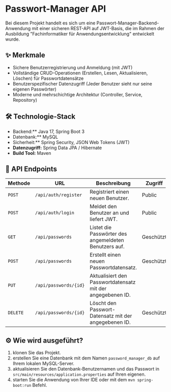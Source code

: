 # Passwort-Manager API

Bei diesem Projekt handelt es sich um eine Passwort-Manager-Backend-Anwendung mit einer sicheren REST-API auf JWT-Basis, die im Rahmen der Ausbildung "Fachinformatiker für Anwendungsentwicklung" entwickelt wurde.

## ✨ Merkmale

- Sichere Benutzerregistrierung und Anmeldung (mit JWT)
- Vollständige CRUD-Operationen (Erstellen, Lesen, Aktualisieren, Löschen) für Passwortdatensätze
- Benutzerspezifischer Datenzugriff (Jeder Benutzer sieht nur seine eigenen Passwörter)
- Moderne und mehrschichtige Architektur (Controller, Service, Repository)

## 🛠️ Technologie-Stack

- Backend:** Java 17, Spring Boot 3
- Datenbank:** MySQL
- Sicherheit:** Spring Security, JSON Web Tokens (JWT)
- **Datenzugriff:** Spring Data JPA / Hibernate
- **Build Tool:** Maven

## 🚀 API Endpoints

| Methode  | URL                   | Beschreibung                                               | Zugriff   |
|----------|-----------------------|------------------------------------------------------------|-----------|
| `POST`   | `/api/auth/register`  | Registriert einen neuen Benutzer.                          | Public    |
| `POST`   | `/api/auth/login`     | Meldet den Benutzer an und liefert JWT.                    | Public    |
| `GET`    | `/api/passwords`      | Listet die Passwörter des angemeldeten Benutzers auf.      | Geschützt |
| `POST`   | `/api/passwords`      | Erstellt einen neuen Passwortdatensatz.                    | Geschützt |
| `PUT`    | `/api/passwords/{id}` | Aktualisiert den Passwortdatensatz mit der angegebenen ID. |           |
| `DELETE` | `/api/passwords/{id}` | Löscht den Passwort-Datensatz mit der angegebenen ID.      | Geschützt |

## ⚙️ Wie wird ausgeführt?

1. klonen Sie das Projekt.
2. erstellen Sie eine Datenbank mit dem Namen `password_manager_db` auf Ihrem lokalen MySQL-Server.
3. aktualisieren Sie den Datenbank-Benutzernamen und das Passwort in `src/main/resources/application.properties` auf Ihren eigenen.
4. starten Sie die Anwendung von Ihrer IDE oder mit dem `mvn spring-boot:run` Befehl.